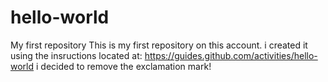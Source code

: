 # hello-world
My first repository
This is my first repository on this account. i created it using the insructions located at: https://guides.github.com/activities/hello-world
i decided to remove the exclamation mark!
